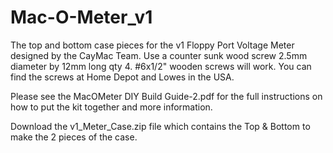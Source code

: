 # Mac-O-Meter_v1
The top and bottom case pieces for the v1 Floppy Port Voltage Meter designed by the CayMac Team. Use a counter sunk wood screw 2.5mm diameter by 12mm long qty 4. #6x1/2" wooden screws will work. You can find the screws at Home Depot and Lowes in the USA.

Please see the MacOMeter DIY Build Guide-2.pdf for the full instructions on how to put the kit together and more information.

Download the v1_Meter_Case.zip file which contains the Top & Bottom to make the 2 pieces of the case.
